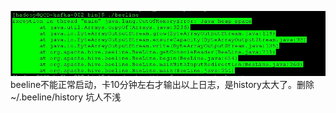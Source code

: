 ![](./_image/beeline-history-oom.jpg)
beeline不能正常启动，卡10分钟左右才输出以上日志，是history太大了。删除 ~/.beeline/history
坑人不浅
